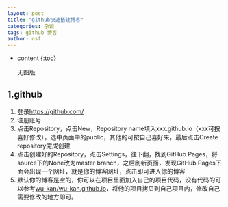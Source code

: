```yaml
---
layout: post
title: "github快速搭建博客"
categories: 杂谈
tags: github 博客
author: nsf
---
```


* content
{:toc}

  无图版


## 1.github

1. 登录<https://github.com/>
2. 注册账号
3. 点击Repository，点击New，Repository name填入xxx.github.io（xxx可按喜好修改），选中页面中的public，其他的可按自己喜好来，最后点击Create repository完成创建
4. 点击创建好的Repository，点击Settings，往下翻，找到GitHub Pages，将source下的None改为master branch，之后刷新页面，发现GitHub Pages下面会出现一个网址，就是你的博客网址，点击即可进入你的博客
5. 默认你的博客是空的，你可以在项目里面加入自己的项目代码，没有代码的可以参考[wu-kan/wu-kan.github.io](https://github.com/wu-kan/wu-kan.github.io/fork)，将他的项目拷贝到自己项目内，修改自己需要修改的地方即可。

